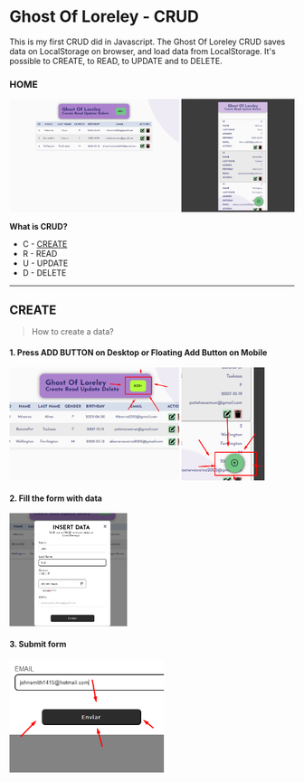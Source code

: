 # Ghost Of Loreley - CRUD
This is my first CRUD did in Javascript. 
The Ghost Of Loreley CRUD saves data on LocalStorage on browser, and load data from LocalStorage. It's possible to CREATE, to READ, to UPDATE and to DELETE.


### HOME
<img src="./readme-images/ghost-of-loreley-crud-home.png" alt="Descrição da Imagem" height="200" width="300"/> <img src="./readme-images/ghost-of-loreley-crud-mobile.png" alt="Descrição da Imagem" height="200" width="200"/> 

**What is CRUD?**

- C - [CREATE](#create)
- R - READ
- U - UPDATE
- D - DELETE

----
## CREATE

> How to create a data?

#### 1. Press ADD BUTTON on Desktop or Floating Add Button on Mobile
<img src="./readme-images/create-1.png" alt="Descrição da Imagem" height="200" width="300"/> <img src="./readme-images/create-2.png" alt="Descrição da Imagem" height="200"/> 

#### 2. Fill the form with data
<img  src="./readme-images/create-3.png" alt="Descrição da Imagem" height="200"/> 

#### 3. Submit form
<img  src="./readme-images/create-4.png" alt="Descrição da Imagem" height="200"/> 
